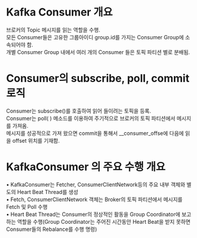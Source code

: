 # Kafka Consumer 개요
브로커의 Topic 메시지를 읽는 역할을 수행.  
모든 Consumer들은 고유한 그룹아이디 group.id를 가지는 Consumer Group에 소속되어야 함.  
개별 Consumer Group 내에서 여러 개의 Consumer 들은 토픽 파티션 별로 분배됨.  

# Consumer의 subscribe, poll, commit 로직
Consumer는 subscribe()를 호출하여 읽어 들이려는 토픽을 등록.  
Consumer는 poll( ) 메소드를 이용하여 주기적으로 브로커의 토픽 파티션에서 메시지를 가져옴.  
메시지를 성공적으로 가져 왔으면 commit을 통해서 __consumer_offse에 다음에 읽을 offset 위치를 기재함.  

# KafkaConsumer 의 주요 수행 개요
• KafkaConsumer는 Fetcher, ConsumerClientNetwork등의 주요 내부 객체와 별도의 Heart Beat Thread를 생성  
• Fetch, ConsumerClientNetwork 객체는 Broker의 토픽 파티션에서 메시지를 Fetch 및 Poll 수행  
• Heart Beat Thread는 Consumer의 정상적인 활동을 Group Coordinator에 보고하는 역할을 수행(Group Coordinator는 주어진 시간동안 Heart Beat을 받지 못하면 Consumer들의 Rebalance를 수행 명령)